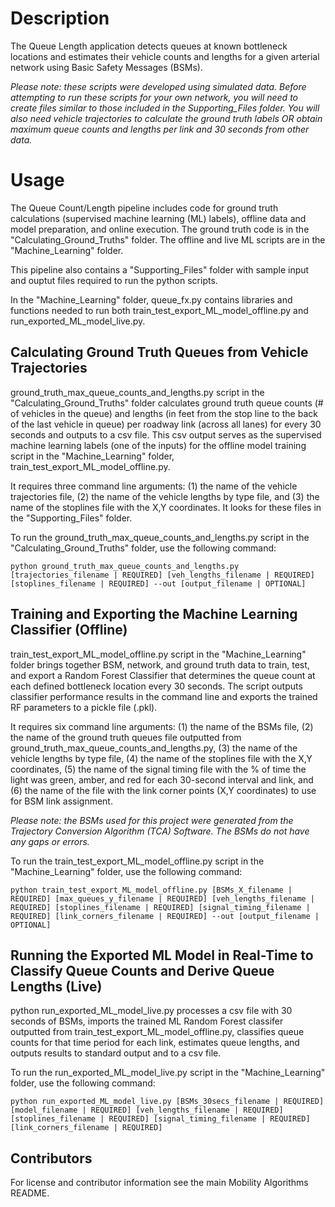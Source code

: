 # Description
The Queue Length application detects queues at known bottleneck locations and estimates their vehicle counts and lengths for a given arterial network using Basic Safety Messages (BSMs).

*Please note: these scripts were developed using simulated data. Before attempting to run these scripts for your own network, you will need to create files similar to those included in the Supporting_Files folder. You will also need vehicle trajectories to calculate the ground truth labels OR obtain maximum queue counts and lengths per link and 30 seconds from other data.* 

# Usage
The Queue Count/Length pipeline includes code for ground truth calculations (supervised machine learning (ML) labels), offline data and model preparation, and online execution. The ground truth code is in the "Calculating_Ground_Truths" folder. The offline and live ML scripts are in the "Machine_Learning" folder. 

This pipeline also contains a "Supporting_Files" folder with sample input and ouptut files required to run the python scripts.

In the "Machine_Learning" folder, queue_fx.py contains libraries and functions needed to run both train_test_export_ML_model_offline.py and run_exported_ML_model_live.py. 

## Calculating Ground Truth Queues from Vehicle Trajectories
ground_truth_max_queue_counts_and_lengths.py script in the "Calculating_Ground_Truths" folder calculates ground truth queue counts (# of vehicles in the queue) and lengths (in feet from the stop line to the back of the last vehicle in queue) per roadway link (across all lanes) for every 30 seconds and outputs to a csv file. This csv output serves as the supervised machine learning labels (one of the inputs) for the offline model training script in the "Machine_Learning" folder, train_test_export_ML_model_offline.py. 

It requires three command line arguments: (1) the name of the vehicle trajectories file, (2) the name of the vehicle lengths by type file, and (3) the name of the stoplines file with the X,Y coordinates. It looks for these files in the "Supporting_Files" folder. 

To run the ground_truth_max_queue_counts_and_lengths.py script in the "Calculating_Ground_Truths" folder, use the following command:
```
python ground_truth_max_queue_counts_and_lengths.py [trajectories_filename | REQUIRED] [veh_lengths_filename | REQUIRED] [stoplines_filename | REQUIRED] --out [output_filename | OPTIONAL]
```

## Training and Exporting the Machine Learning Classifier (Offline)
train_test_export_ML_model_offline.py script in the "Machine_Learning" folder brings together BSM, network, and ground truth data to train, test, and export a Random Forest Classifier that determines the queue count at each defined bottleneck location every 30 seconds. The script outputs classifier performance results in the command line and exports the trained RF parameters to a pickle file (.pkl). 

It requires six command line arguments: (1) the name of the BSMs file, (2) the name of the ground truth queues file outputted from ground_truth_max_queue_counts_and_lengths.py, (3) the name of the vehicle lengths by type file, (4) the name of the stoplines file with the X,Y coordinates, (5) the name of the signal timing file with the % of time the light was green, amber, and red for each 30-second interval and link, and (6) the name of the file with the link corner points (X,Y coordinates) to use for BSM link assignment.

*Please note: the BSMs used for this project were generated from the Trajectory Conversion Algorithm (TCA) Software. The BSMs do not have any gaps or errors.*

To run the train_test_export_ML_model_offline.py script in the "Machine_Learning" folder, use the following command:
```
python train_test_export_ML_model_offline.py [BSMs_X_filename | REQUIRED] [max_queues_y_filename | REQUIRED] [veh_lengths_filename | REQUIRED] [stoplines_filename | REQUIRED] [signal_timing_filename | REQUIRED] [link_corners_filename | REQUIRED] --out [output_filename | OPTIONAL]
```

## Running the Exported ML Model in Real-Time to Classify Queue Counts and Derive Queue Lengths (Live)
python run_exported_ML_model_live.py processes a csv file with 30 seconds of BSMs, imports the trained ML Random Forest classifer outputted from train_test_export_ML_model_offline.py, classifies queue counts for that time period for each link, estimates queue lengths, and outputs results to standard output and to a csv file. 

To run the run_exported_ML_model_live.py script in the "Machine_Learning" folder, use the following command:
```
python run_exported_ML_model_live.py [BSMs_30secs_filename | REQUIRED] [model_filename | REQUIRED] [veh_lengths_filename | REQUIRED] [stoplines_filename | REQUIRED] [signal_timing_filename | REQUIRED] [link_corners_filename | REQUIRED]
```

## Contributors
For license and contributor information see the main Mobility Algorithms README.
